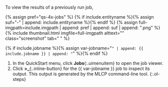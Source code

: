 To view the results of a previously run job,

{% assign pref="qs-4x-jobs" %}
{% if include.entityname %}{% assign suf="-" | append: include.entityname %}{% endif %}
{% assign full-imgpath=include.imgpath | append: pref | append: suf | append: ".png" %}
{% include thumbnail.html imgfile=full-imgpath alttext="" class="screenshot" tab="  " %}

{% if include.jobname %}{% assign var-jobname="`" | append: {{ include.jobname }} | append: "`" %}{% endif %}

1. In the QuickStart menu, click **Jobs**{:.uimenuitem} to open the job viewer.
1. Click **&gt;_**{:.inline-button} for the {{ var-jobname }} job to inspect its output. This output is generated by the MLCP command-line tool.
{:.ol-steps}